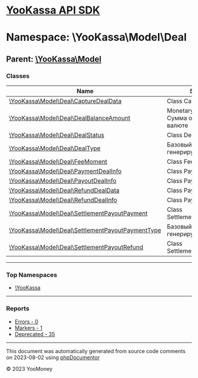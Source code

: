 # [YooKassa API SDK](../home.md)

# Namespace: \YooKassa\Model\Deal

## Parent: [\YooKassa\Model](../namespaces/yookassa-model.md)

### Classes

| Name | Summary |
| ---- | ------- |
| [\YooKassa\Model\Deal\CaptureDealData](../classes/YooKassa-Model-Deal-CaptureDealData.md) | Class CaptureDealData |
| [\YooKassa\Model\Deal\DealBalanceAmount](../classes/YooKassa-Model-Deal-DealBalanceAmount.md) | MonetaryAmount - Сумма определенная в валюте |
| [\YooKassa\Model\Deal\DealStatus](../classes/YooKassa-Model-Deal-DealStatus.md) | Class DealStatus |
| [\YooKassa\Model\Deal\DealType](../classes/YooKassa-Model-Deal-DealType.md) | Базовый класс генерируемых enum&#039;ов |
| [\YooKassa\Model\Deal\FeeMoment](../classes/YooKassa-Model-Deal-FeeMoment.md) | Class FeeMoment |
| [\YooKassa\Model\Deal\PaymentDealInfo](../classes/YooKassa-Model-Deal-PaymentDealInfo.md) | Class PaymentDealInfo |
| [\YooKassa\Model\Deal\PayoutDealInfo](../classes/YooKassa-Model-Deal-PayoutDealInfo.md) | Class PayoutDealInfo |
| [\YooKassa\Model\Deal\RefundDealData](../classes/YooKassa-Model-Deal-RefundDealData.md) | Class PaymentDealInfo |
| [\YooKassa\Model\Deal\RefundDealInfo](../classes/YooKassa-Model-Deal-RefundDealInfo.md) | Class PaymentDealInfo |
| [\YooKassa\Model\Deal\SettlementPayoutPayment](../classes/YooKassa-Model-Deal-SettlementPayoutPayment.md) | Class SettlementPayoutPayment |
| [\YooKassa\Model\Deal\SettlementPayoutPaymentType](../classes/YooKassa-Model-Deal-SettlementPayoutPaymentType.md) | Базовый класс генерируемых enum&#039;ов |
| [\YooKassa\Model\Deal\SettlementPayoutRefund](../classes/YooKassa-Model-Deal-SettlementPayoutRefund.md) | Class SettlementPayoutRefund |

---

### Top Namespaces

* [\YooKassa](../namespaces/yookassa.md)

---

### Reports
* [Errors - 0](../reports/errors.md)
* [Markers - 1](../reports/markers.md)
* [Deprecated - 35](../reports/deprecated.md)

---

This document was automatically generated from source code comments on 2023-08-02 using [phpDocumentor](http://www.phpdoc.org/)

&copy; 2023 YooMoney